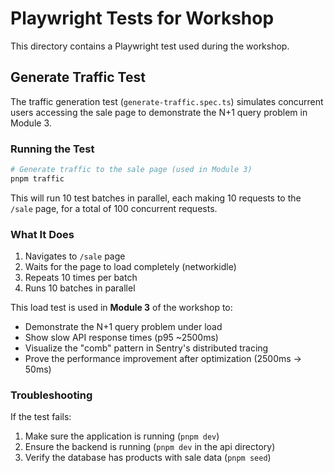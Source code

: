 # Playwright Tests for Workshop

This directory contains a Playwright test used during the workshop.

## Generate Traffic Test

The traffic generation test (`generate-traffic.spec.ts`) simulates concurrent users accessing the sale page to demonstrate the N+1 query problem in Module 3.

### Running the Test

```bash
# Generate traffic to the sale page (used in Module 3)
pnpm traffic
```

This will run 10 test batches in parallel, each making 10 requests to the `/sale` page, for a total of 100 concurrent requests.

### What It Does

1. Navigates to `/sale` page
2. Waits for the page to load completely (networkidle)
3. Repeats 10 times per batch
4. Runs 10 batches in parallel

This load test is used in **Module 3** of the workshop to:

- Demonstrate the N+1 query problem under load
- Show slow API response times (p95 ~2500ms)
- Visualize the "comb" pattern in Sentry's distributed tracing
- Prove the performance improvement after optimization (2500ms → 50ms)

### Troubleshooting

If the test fails:

1. Make sure the application is running (`pnpm dev`)
2. Ensure the backend is running (`pnpm dev` in the api directory)
3. Verify the database has products with sale data (`pnpm seed`)
